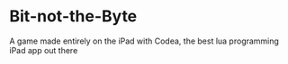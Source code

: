 Bit-not-the-Byte
================

A game made entirely on the iPad with Codea, the best lua programming iPad app out there
